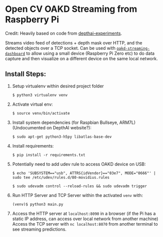 # Open CV OAKD Streaming from Raspberry Pi

Credit: Heavily based on code from [depthai-experiments](https://github.com/luxonis/depthai-experiments/tree/master/gen2-mjpeg-streaming).

Streams video feed of detections + depth mask over HTTP, and the detected objects over a TCP socket. Can be used with [`oakd-streaming-dashboard`](https://github.com/dbandrews/oakd-streaming-dashboard) to allow using a small device (Raspberry Pi Zero etc) to do data capture and then visualize on a different device on the same local network.

## Install Steps:

1. Setup virtualenv within desired project folder

	`$ python3 virtualenv venv`

2. Activate virtual env:

	`$ source venv/bin/activate`

3. Install system dependencies (for Raspbian Bullseye, ARM7L) (Undocumented on DepthAI website?):

	`$ sudo apt-get python3-h5py libatlas-base-dev`

4. Install requirements:

	`$ pip install -r requirements.txt`

5. Potentially need to add udev rule to access OAKD device on USB:

	`$ echo 'SUBSYSTEM=="usb", ATTRS{idVendor}=="03e7", MODE="0666"' | sudo tee /etc/udev/rules.d/80-movidius.rules`

	`$ sudo udevadm control --reload-rules && sudo udevadm trigger`

6. Run HTTP Server and TCP Server within the activated `venv` with:

	`(venv)$ python3 main.py`
	
7. Access the HTTP server at `localhost:8090` in a browser (if the Pi has a static IP address, can access over local network from another machine)
	Access the TCP server with `nc localhost:8070` from another terminal to see streaming predictions.
